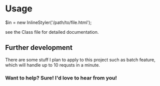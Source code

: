 ﻿# Usage

$in = new InlineStyler('/path/to/file.html');

see the Class file for detailed documentation.

## Further development

There are some stuff I plan to apply to this project such as batch feature, which will handle up to 10 requsts in a minute.

### Want to help? Sure! I'd love to hear from you!